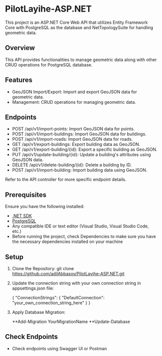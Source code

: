 # PilotLayihe-ASP.NET

This project is an ASP.NET Core Web API that utilizes Entity Framework Core with PostgreSQL as the database and NetTopologySuite for handling geometric data.

## Overview

This API provides functionalities to manage geometric data along with other CRUD operations for PostgreSQL database.

## Features

- GeoJSON Import/Export: Import and export GeoJSON data for geometric data.
- Management: CRUD operations for managing geometric data.

## Endpoints

- POST /api/v1/import-points: Import GeoJSON data for points.
- POST /api/v1/import-buildings: Import GeoJSON data for buildings.
- POST /api/v1/import-roads: Import GeoJSON data for roads.
- GET /api/v1/export-buildings: Export building data as GeoJSON.
- GET /api/v1/export-building/{id}: Export a specific building as GeoJSON.
- PUT /api/v1/update-building/{id}: Update a building's attributes using GeoJSON data.
- DELETE /api/v1/delete-building/{id}: Delete a building by ID.
- POST /api/v1/import-building: Import building data using GeoJSON.

Refer to the API controller for more specific endpoint details.

## Prerequisites

Ensure you have the following installed:

- [.NET SDK](https://dotnet.microsoft.com/download)
- [PostgreSQL](https://www.postgresql.org/download/)
- Any compatible IDE or text editor (Visual Studio, Visual Studio Code, etc.)
- Before running the project, check Dependencies to make sure you have the necessary dependencies installed on your machine

## Setup

1. Clone the Repository:
   git clone https://github.com/adilAbbasov/PilotLayihe-ASP.NET.git

3. Update the connection string with your own connection string in appsettings.json file:
   
   {
      "ConnectionStrings": {
         "DefaultConnection": "your_own_connection_string_here"
      }
   }

4. Apply Database Migration:
   
   **Add-Migration YourMigrationName
   **Update-Database

## Check Endpoints

- Check endpoints using Swagger UI or Postman
